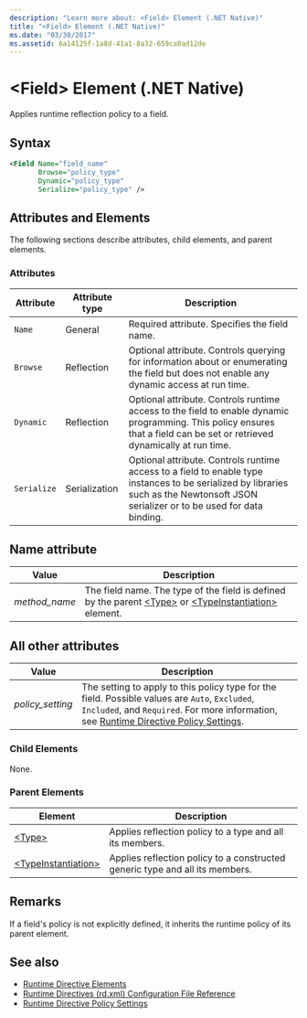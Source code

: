 ```yaml
---
description: "Learn more about: <Field> Element (.NET Native)"
title: "<Field> Element (.NET Native)"
ms.date: "03/30/2017"
ms.assetid: 6a14125f-1a8d-41a1-8a32-659ca0ad12de
---
```

# \<Field> Element (.NET Native)

Applies runtime reflection policy to a field.

## Syntax

```xml
<Field Name="field_name"
       Browse="policy_type"
       Dynamic="policy_type"
       Serialize="policy_type" />
```

## Attributes and Elements

The following sections describe attributes, child elements, and parent elements.

### Attributes

|Attribute|Attribute type|Description|
|---------------|--------------------|-----------------|
|`Name`|General|Required attribute. Specifies the field name.|
|`Browse`|Reflection|Optional attribute. Controls querying for information about or enumerating the field but does not enable any dynamic access at run time.|
|`Dynamic`|Reflection|Optional attribute. Controls runtime access to the field to enable dynamic programming. This policy ensures that a field can be set or retrieved dynamically at run time.|
|`Serialize`|Serialization|Optional attribute. Controls runtime access to a field to enable type instances to be serialized by libraries such as the Newtonsoft JSON serializer or to be used for data binding.|

## Name attribute

|Value|Description|
|-----------|-----------------|
|*method_name*|The field name. The type of the field is defined by the parent [\<Type>](type-element-net-native.md) or [\<TypeInstantiation>](typeinstantiation-element-net-native.md) element.|

## All other attributes

|Value|Description|
|-----------|-----------------|
|*policy_setting*|The setting to apply to this policy type for the field. Possible values are `Auto`, `Excluded`, `Included`, and `Required`. For more information, see [Runtime Directive Policy Settings](runtime-directive-policy-settings.md).|

### Child Elements

None.

### Parent Elements

|Element|Description|
|-------------|-----------------|
|[\<Type>](type-element-net-native.md)|Applies reflection policy to a type and all its members.|
|[\<TypeInstantiation>](typeinstantiation-element-net-native.md)|Applies reflection policy to a constructed generic type and all its members.|

## Remarks

If a field's policy is not explicitly defined, it inherits the runtime policy of its parent element.

## See also

- [Runtime Directive Elements](runtime-directive-elements.md)
- [Runtime Directives (rd.xml) Configuration File Reference](runtime-directives-rd-xml-configuration-file-reference.md)
- [Runtime Directive Policy Settings](runtime-directive-policy-settings.md)
